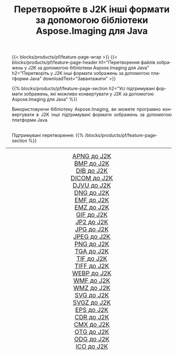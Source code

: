 ﻿---
title: Перетворюйте в J2K інші формати за допомогою бібліотеки Aspose.Imaging для Java 
weight: 3920
url: /uk/java/conversion/to/j2k/ 
lang: uk
langdirlevel: 2
locales: zh-hans,ja,it,ru,de,es,fr,nl,id,lt,pl,pt,vi,tr,ko,zh-hant,ar,hi,th,sv,cs,uk,he
description: За допомогою Aspose.Imaging ви можете конвертувати в J2K інші формати за допомогою Java
---

{{< blocks/products/pf/feature-page-wrap >}}
{{< blocks/products/pf/feature-page-header h1="Перетворення файлів зображень у J2K за допомогою бібліотеки Aspose.Imaging для Java" h2="Перетворіть у J2K інші формати зображень за допомогою платформи Java" downloadText="Завантажити" >}}


{{% blocks/products/pf/feature-page-section  h2="Усі підтримувані формати зображень, якi можливо конвертувати у J2K за допомогою Aspose.Imaging для Java" %}}
<p align=justify>Використовуючи бібліотеку Aspose.Imaging, ви можете програмно конвертувати в J2K інші підтримувані формати зображень за допомогою платформи Java.</p>
<br/>
Підтримувані перетворення:
{{% /blocks/products/pf/feature-page-section %}}
<div class="container-fluid productfamilypage bg-gray">
    <div class="convertypes bg-gray agp-content section">
        <div class="container">
		<hr style="margin-left:-20px;"/>
		<div class="row other-converters" style="gap: 10px;font-size: 19px;text-align:center;">
		    <div class='col-md-2 other-converter remove-lp remove-rp'><a href="/imaging/uk/java/conversion/apng-to-j2k/" style="padding:15px;">APNG до J2K</a></div>
<div class='col-md-2 other-converter remove-lp remove-rp'><a href="/imaging/uk/java/conversion/bmp-to-j2k/" style="padding:15px;">BMP до J2K</a></div>
<div class='col-md-2 other-converter remove-lp remove-rp'><a href="/imaging/uk/java/conversion/dib-to-j2k/" style="padding:15px;">DIB до J2K</a></div>
<div class='col-md-2 other-converter remove-lp remove-rp'><a href="/imaging/uk/java/conversion/dicom-to-j2k/" style="padding:15px;">DICOM до J2K</a></div>
<div class='col-md-2 other-converter remove-lp remove-rp'><a href="/imaging/uk/java/conversion/djvu-to-j2k/" style="padding:15px;">DJVU до J2K</a></div>
<div class='col-md-2 other-converter remove-lp remove-rp'><a href="/imaging/uk/java/conversion/dng-to-j2k/" style="padding:15px;">DNG до J2K</a></div>
<div class='col-md-2 other-converter remove-lp remove-rp'><a href="/imaging/uk/java/conversion/emf-to-j2k/" style="padding:15px;">EMF до J2K</a></div>
<div class='col-md-2 other-converter remove-lp remove-rp'><a href="/imaging/uk/java/conversion/emz-to-j2k/" style="padding:15px;">EMZ до J2K</a></div>
<div class='col-md-2 other-converter remove-lp remove-rp'><a href="/imaging/uk/java/conversion/gif-to-j2k/" style="padding:15px;">GIF до J2K</a></div>
<div class='col-md-2 other-converter remove-lp remove-rp'><a href="/imaging/uk/java/conversion/jp2-to-j2k/" style="padding:15px;">JP2 до J2K</a></div>
<div class='col-md-2 other-converter remove-lp remove-rp'><a href="/imaging/uk/java/conversion/jpg-to-j2k/" style="padding:15px;">JPG до J2K</a></div>
<div class='col-md-2 other-converter remove-lp remove-rp'><a href="/imaging/uk/java/conversion/jpeg-to-j2k/" style="padding:15px;">JPEG до J2K</a></div>
<div class='col-md-2 other-converter remove-lp remove-rp'><a href="/imaging/uk/java/conversion/png-to-j2k/" style="padding:15px;">PNG до J2K</a></div>
<div class='col-md-2 other-converter remove-lp remove-rp'><a href="/imaging/uk/java/conversion/tga-to-j2k/" style="padding:15px;">TGA до J2K</a></div>
<div class='col-md-2 other-converter remove-lp remove-rp'><a href="/imaging/uk/java/conversion/tif-to-j2k/" style="padding:15px;">TIF до J2K</a></div>
<div class='col-md-2 other-converter remove-lp remove-rp'><a href="/imaging/uk/java/conversion/tiff-to-j2k/" style="padding:15px;">TIFF до J2K</a></div>
<div class='col-md-2 other-converter remove-lp remove-rp'><a href="/imaging/uk/java/conversion/webp-to-j2k/" style="padding:15px;">WEBP до J2K</a></div>
<div class='col-md-2 other-converter remove-lp remove-rp'><a href="/imaging/uk/java/conversion/wmf-to-j2k/" style="padding:15px;">WMF до J2K</a></div>
<div class='col-md-2 other-converter remove-lp remove-rp'><a href="/imaging/uk/java/conversion/wmz-to-j2k/" style="padding:15px;">WMZ до J2K</a></div>
<div class='col-md-2 other-converter remove-lp remove-rp'><a href="/imaging/uk/java/conversion/svg-to-j2k/" style="padding:15px;">SVG до J2K</a></div>
<div class='col-md-2 other-converter remove-lp remove-rp'><a href="/imaging/uk/java/conversion/svgz-to-j2k/" style="padding:15px;">SVGZ до J2K</a></div>
<div class='col-md-2 other-converter remove-lp remove-rp'><a href="/imaging/uk/java/conversion/eps-to-j2k/" style="padding:15px;">EPS до J2K</a></div>
<div class='col-md-2 other-converter remove-lp remove-rp'><a href="/imaging/uk/java/conversion/cdr-to-j2k/" style="padding:15px;">CDR до J2K</a></div>
<div class='col-md-2 other-converter remove-lp remove-rp'><a href="/imaging/uk/java/conversion/cmx-to-j2k/" style="padding:15px;">CMX до J2K</a></div>
<div class='col-md-2 other-converter remove-lp remove-rp'><a href="/imaging/uk/java/conversion/otg-to-j2k/" style="padding:15px;">OTG до J2K</a></div>
<div class='col-md-2 other-converter remove-lp remove-rp'><a href="/imaging/uk/java/conversion/odg-to-j2k/" style="padding:15px;">ODG до J2K</a></div>
<div class='col-md-2 other-converter remove-lp remove-rp'><a href="/imaging/uk/java/conversion/ico-to-j2k/" style="padding:15px;">ICO до J2K</a></div>
                </div>
        </div>
    </div>
</div>
<br/>

